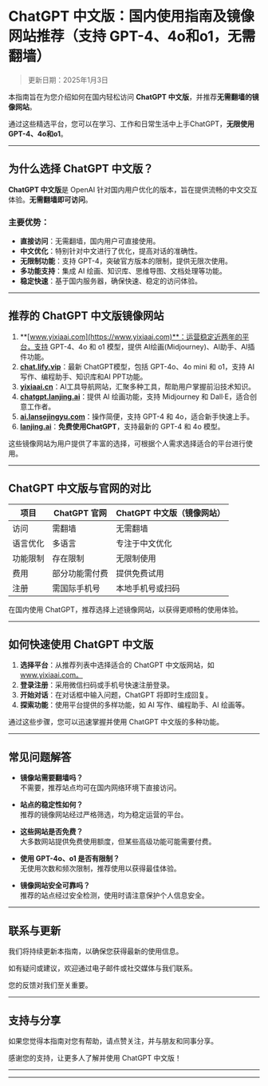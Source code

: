 # ChatGPT 中文版：国内使用指南及镜像网站推荐（支持 GPT-4、4o和o1，无需翻墙）

> 更新日期：2025年1月3日 

本指南旨在为您介绍如何在国内轻松访问 **ChatGPT 中文版**，并推荐**无需翻墙的镜像网站**。

通过这些精选平台，您可以在学习、工作和日常生活中上手ChatGPT，**无限使用GPT-4、4o和o1**。

---

## 为什么选择 ChatGPT 中文版？

**ChatGPT 中文版**是 OpenAI 针对国内用户优化的版本，旨在提供流畅的中文交互体验。**无需翻墙即可访问**。

### 主要优势：

- **直接访问**：无需翻墙，国内用户可直接使用。
- **中文优化**：特别针对中文进行了优化，提高对话的准确性。
- **无限制功能**：支持 GPT-4，突破官方版本的限制，提供无限次使用。
- **多功能支持**：集成 AI 绘画、知识库、思维导图、文档处理等功能。
- **稳定快速**：基于国内服务器，确保快速、稳定的访问体验。

---

## 推荐的 ChatGPT 中文版镜像网站

1. **[www.yixiaai.com](https://www.yixiaai.com)**：运营稳定近两年的平台，支持 GPT-4、4o 和 o1 模型，提供 AI绘画(Midjourney)、AI助手、AI插件功能。
2. **[chat.lify.vip](https://chat.lify.vip)**：最新 ChatGPT模型，包括 GPT-4o、4o mini 和 o1，支持 AI 写作、编程助手、知识库和AI PPT功能。
3. **[yixiaai.cn](https://yixiaai.cn)**：AI工具导航网站，汇聚多种工具，帮助用户掌握前沿技术知识。
4. **[chatgpt.lanjing.ai](https://chatgpt.lanjing.ai)**：提供 AI 绘画功能，支持 Midjourney 和 Dall·E，适合创意工作者。
5. **[ai.lansejingyu.com](https://ai.lansejingyu.com)**：操作简便，支持 GPT-4 和 4o，适合新手快速上手。
6. **[lanjing.ai](https://lanjing.ai)**：**免费使用ChatGPT**，支持最新的 GPT-4 和 4o 模型。

这些镜像网站为用户提供了丰富的选择，可根据个人需求选择适合的平台进行使用。

---

## ChatGPT 中文版与官网的对比

| 项目       | ChatGPT 官网  | ChatGPT 中文版（镜像网站） |
|------------|--------------|--------------------------|
| 访问       | 需翻墙       | 无需翻墙                 |
| 语言优化   | 多语言       | 专注于中文优化           |
| 功能限制   | 存在限制     | 无限制使用               |
| 费用       | 部分功能需付费 | 提供免费试用             |
| 注册       | 需国际手机号  | 本地手机号或扫码         |

在国内使用 ChatGPT，推荐选择上述镜像网站，以获得更顺畅的使用体验。

---

## 如何快速使用 ChatGPT 中文版

1. **选择平台**：从推荐列表中选择适合的 ChatGPT 中文版网站，如 www.yixiaai.com。
2. **登录注册**：采用微信扫码或手机号快速注册登录。
3. **开始对话**：在对话框中输入问题，ChatGPT 将即时生成回复。
4. **探索功能**：使用平台提供的多样功能，如 AI 写作、编程助手、AI 绘画等。

通过这些步骤，您可以迅速掌握并使用 ChatGPT 中文版的多种功能。

---

## 常见问题解答

- **镜像站需要翻墙吗？**  
  不需要，推荐站点均可在国内网络环境下直接访问。

- **站点的稳定性如何？**  
  推荐的镜像网站经过严格筛选，均为稳定运营的平台。

- **这些网站是否免费？**  
  大多数网站提供免费使用额度，但某些高级功能可能需要付费。

- **使用 GPT-4o、o1 是否有限制？**  
  无使用次数和频次限制，推荐使用以获得最佳体验。

- **镜像网站安全可靠吗？**  
  推荐的站点经过安全检测，使用时请注意保护个人信息安全。

---

## 联系与更新

我们将持续更新本指南，以确保您获得最新的使用信息。

如有疑问或建议，欢迎通过电子邮件或社交媒体与我们联系。

您的反馈对我们至关重要。

---

## 支持与分享

如果您觉得本指南对您有帮助，请点赞关注，并与朋友和同事分享。

感谢您的支持，让更多人了解并使用 ChatGPT 中文版！

---


---
